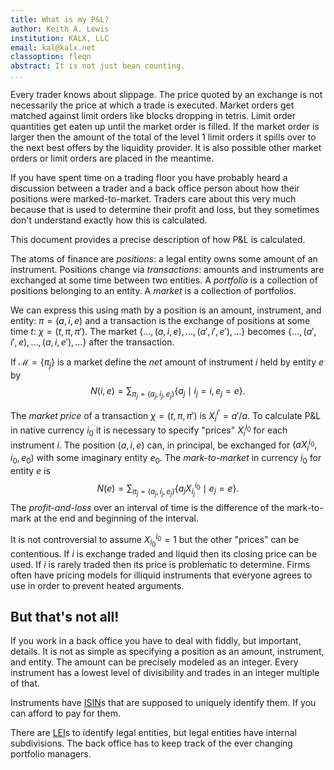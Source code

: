 ```yaml
---
title: What is my P&L?
author: Keith A. Lewis
institution: KALX, LLC
email: kal@kalx.net
classoption: fleqn
abstract: It is not just bean counting.
...
```


Every trader knows about slippage. The price quoted by an exchange is not
necessarily the price at which a trade is executed. Market orders get matched
against limit orders like blocks dropping in tetris. Limit order quantities
get eaten up until the market order is filled. If the market order is
larger then the amount of the total of the level 1 limit orders it spills over to
the next best offers by the liquidity provider.
It is also possible other
market orders or limit orders are placed in the meantime.

If you have spent time on a trading floor you have probably
heard a discussion between a trader and a back office person about how
their positions were marked-to-market. Traders care about this very much
because that is used to determine their profit and loss, but they sometimes
don't understand exactly how this is calculated.

This document provides a precise description of how P&L is calculated.

The atoms of finance are _positions_: a legal entity owns some amount
of an instrument. Positions change via _transactions_: amounts
and instruments are exchanged at some time between two entities.
A _portfolio_ is a collection of positions belonging to an entity.
A _market_ is a collection of portfolios.

We can express this using math by a position is an amount, instrument,
and entity: $\pi = (a, i, e)$ and a transaction is the exchange of
positions at some time $t$: $\chi = (t, \pi, \pi')$.
The market ${\{\ldots,(a, i, e),\ldots,(a',i',e'),\ldots\}}$
becomes ${\{\ldots,(a', i', e),\ldots,(a,i,e'),\ldots\}}$
after the transaction.

If $\mathcal{M} = \{\pi_j\}$ is a market define the _net_ amount
of instrument $i$ held by entity $e$ by
$$
	N(i, e) = \sum_{\pi_j = (a_j, i_j, e_j)}\{a_j\mid i_j = i, e_j = e\}.
$$

The _market price_ of a transaction $\chi = (t,\pi,\pi')$ is $X^{i'}_{i} = a'/a$.
To calculate P&L in native currency $i_0$ it is necessary to specify "prices" $X^{i_0}_{i}$ for each
instrument $i$. The position $(a,i,e)$ can, in principal,
be exchanged for $(aX^{i_0}_i, i_0, e_0)$ with some imaginary entity $e_0$.
The _mark-to-market_ in currency $i_0$ for entity $e$ is
$$
	N(e) = \sum_{\pi_j = (a_j, i_j, e_j)}\{a_jX^{i_0}_{i_j}\mid e_j = e\}.
$$
The _profit-and-loss_ over an interval of time is the difference of the mark-to-mark
at the end and beginning of the interval.

It is not controversial to assume $X^{i_0}_{i_0} = 1$ but the other "prices" can be contentious.
If $i$ is exchange traded and liquid then its closing price can be used.
If $i$ is rarely traded then its price is problematic to determine.
Firms often have pricing models for illiquid instruments that everyone agrees to use
in order to prevent heated arguments.

## But that's not all!

If you work in a back office you have to deal with fiddly, but important, details.
It is not as simple as specifying a position as an amount, instrument, and entity.
The amount can be precisely modeled as an integer. Every instrument has a lowest
level of divisibility and trades in an integer multiple of that.

Instruments have [ISIN](https://en.wikipedia.org/wiki/International_Securities_Identification_Number)s
that are supposed to uniquely identify them. If you can afford to pay for them.

There are [LEI](https://en.wikipedia.org/wiki/Legal_Entity_Identifier)s to identify legal entities,
but legal entities have internal subdivisions. The back office has to keep track of
the ever changing portfolio managers.

